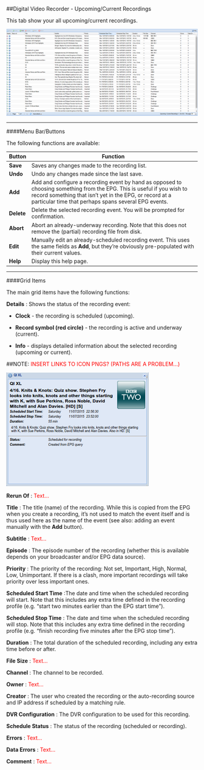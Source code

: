 ##Digital Video Recorder - Upcoming/Current Recordings

This tab show your all upcoming/current recordings.

!['Upcoming/Current Recordings' Tab](docresources/upcomingrecordings1.png)

---

####Menu Bar/Buttons

The following functions are available:

Button     | Function
-----------|----------
**Save**   | Saves any changes made to the recording list.
**Undo**   | Undo any changes made since the last save.
**Add**    | Add and configure a recording event by hand as opposed to choosing something from the EPG. This is useful if you wish to record something that isn’t yet in the EPG, or record at a particular time that perhaps spans several EPG events.
**Delete** | Delete the selected recording event. You will be prompted for confirmation.
**Abort**  | Abort an already-underway recording. Note that this does not remove the (partial) recording file from disk.
**Edit**   | Manually edit an already-scheduled recording event. This uses the same fields as **Add**, but they’re obviously pre-populated with their current values.
**Help**   | Display this help page.

---

####Grid Items

The main grid items have the following functions:

**Details**
: Shows the status of the recording event:

* **Clock** - the recording is scheduled (upcoming).

* **Record symbol (red circle)** - the recording is active and underway
(current).

* **Info** - displays detailed information about the selected recording
(upcoming or current).

##NOTE: <font color=red>INSERT LINKS TO ICON PNGS? (PATHS ARE A PROBLEM...)</font>

![Detailed Recording Information](docresources/upcomingrecordings2.png)

**Rerun Of**
: <font color=red>Text...</font>

**Title**
: The title (name) of the recording. While this is copied from the EPG
when you create a recording, it’s not used to match the event itself and
is thus used here as the name of the event (see also: adding an event
manually with the **Add** button).

**Subtitle**
: <font color=red>Text...</font>

**Episode**
: The episode number of the recording (whether this is available depends
on your broadcaster and/or EPG data source).

**Priority**
: The priority of the recording: Not set, Important, High, Normal, Low,
Unimportant. If there is a clash, more important recordings will take priority over
less important ones.

**Scheduled Start Time**
:The date and time when the scheduled recording will start. Note that
this includes any extra time defined in the recording profile (e.g.
“start two minutes earlier than the EPG start time”).

**Scheduled Stop Time**
: The date and time when the scheduled recording will stop. Note that this
includes any extra time defined in the recording profile (e.g. “finish
recording five minutes after the EPG stop time”).

**Duration**
: The total duration of the scheduled recording, including any extra time
before or after.

**File Size**
: <font color=red>Text...</font>

**Channel**
: The channel to be recorded.

**Owner**
: <font color=red>Text...</font>

**Creator**
: The user who created the recording or the auto-recording source and IP
address if scheduled by a matching rule.

**DVR Configuration**
: The DVR configuration to be used for this recording.

**Schedule Status**
: The status of the recording (scheduled or recording).

**Errors**
: <font color=red>Text...</font>

**Data Errors**
: <font color=red>Text...</font>

**Comment**
: <font color=red>Text...</font>
